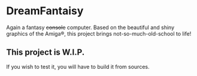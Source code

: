 # DreamFantaisy
Again a fantasy ~~console~~ computer. Based on the beautiful and shiny graphics of the Amiga:registered:, this project brings not-so-much-old-school to life!

## This project is W.I.P.
If you wish to test it, you will have to build it from sources.
